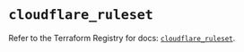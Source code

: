 # `cloudflare_ruleset`

Refer to the Terraform Registry for docs: [`cloudflare_ruleset`](https://registry.terraform.io/providers/cloudflare/cloudflare/4.52.0/docs/resources/ruleset).
